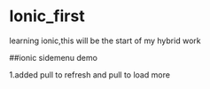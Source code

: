# Ionic_first
learning ionic,this will be the start of my hybrid work

##ionic sidemenu demo

1.added pull to refresh and  pull to load more
